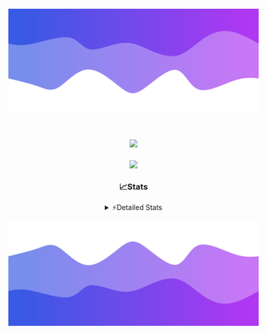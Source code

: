 ![Header](./header.png)
<div align="center">

<h1 align="center">
  <a href="https://git.io/typing-svg">
    <img src="https://readme-typing-svg.herokuapp.com/?lines=Hello,+There!+%F0%9F%91%8B;This+is+chicho.;Owner+on+Ocean;&center=true&size=25">
  </a>
</h1>
  
<p align="center">
  <img src="https://lanyard.cnrad.dev/api/852683595378196480" />
</p>

### 📈Stats
<details>
    <summary> ⚡Detailed Stats</summary>
    <br/>

<!--START_SECTION:waka-->
![Code Time](http://img.shields.io/badge/Code%20Time-990%20hrs%2046%20mins-blue)

![Profile Views](http://img.shields.io/badge/Profile%20Views-0-blue)

**🐱 My GitHub Data** 

> 📦 188.2 kB Used in GitHub's Storage 
 > 
> 🏆 0 Contributions in the Year 2025
 > 
> 🚫 Not Opted to Hire
 > 
> 📜 15 Public Repositories 
 > 
> 🔑 13 Private Repositories 
 > 
**I'm a Night 🦉** 

```text
🌞 Morning                24 commits          █░░░░░░░░░░░░░░░░░░░░░░░░   04.59 % 
🌆 Daytime                72 commits          ███░░░░░░░░░░░░░░░░░░░░░░   13.77 % 
🌃 Evening                235 commits         ███████████░░░░░░░░░░░░░░   44.93 % 
🌙 Night                  192 commits         █████████░░░░░░░░░░░░░░░░   36.71 % 
```
📅 **I'm Most Productive on Friday** 

```text
Monday                   28 commits          █░░░░░░░░░░░░░░░░░░░░░░░░   05.35 % 
Tuesday                  114 commits         █████░░░░░░░░░░░░░░░░░░░░   21.80 % 
Wednesday                83 commits          ████░░░░░░░░░░░░░░░░░░░░░   15.87 % 
Thursday                 67 commits          ███░░░░░░░░░░░░░░░░░░░░░░   12.81 % 
Friday                   125 commits         ██████░░░░░░░░░░░░░░░░░░░   23.90 % 
Saturday                 59 commits          ███░░░░░░░░░░░░░░░░░░░░░░   11.28 % 
Sunday                   47 commits          ██░░░░░░░░░░░░░░░░░░░░░░░   08.99 % 
```


📊 **This Week I Spent My Time On** 

```text
🕑︎ Time Zone: America/Argentina/Buenos_Aires

💬 Programming Languages: 
TypeScript               51 hrs 2 mins       ████████████████████████░   94.51 % 
JSON                     57 mins             ░░░░░░░░░░░░░░░░░░░░░░░░░   01.77 % 
Other                    29 mins             ░░░░░░░░░░░░░░░░░░░░░░░░░   00.90 % 
Python                   22 mins             ░░░░░░░░░░░░░░░░░░░░░░░░░   00.69 % 
JavaScript               20 mins             ░░░░░░░░░░░░░░░░░░░░░░░░░   00.62 % 

🔥 Editors: 
Cursor                   54 hrs              █████████████████████████   100.00 % 

🐱‍💻 Projects: 
ocean-backend            50 hrs 6 mins       ███████████████████████░░   92.78 % 
backend-ocean            2 hrs 2 mins        █░░░░░░░░░░░░░░░░░░░░░░░░   03.77 % 
Proyecto                 48 mins             ░░░░░░░░░░░░░░░░░░░░░░░░░   01.48 % 
frontend-ocean           28 mins             ░░░░░░░░░░░░░░░░░░░░░░░░░   00.87 % 
Unknown Project          18 mins             ░░░░░░░░░░░░░░░░░░░░░░░░░   00.56 % 

💻 Operating System: 
Windows                  54 hrs              █████████████████████████   100.00 % 
```

**I Mostly Code in JavaScript** 

```text
JavaScript               8 repos             ██████░░░░░░░░░░░░░░░░░░░   24.24 % 
HTML                     7 repos             █████░░░░░░░░░░░░░░░░░░░░   21.21 % 
TypeScript               4 repos             ███░░░░░░░░░░░░░░░░░░░░░░   12.12 % 
Astro                    2 repos             ██░░░░░░░░░░░░░░░░░░░░░░░   06.06 % 
SCSS                     1 repo              █░░░░░░░░░░░░░░░░░░░░░░░░   03.03 % 
```




 Last Updated on 20/01/2025 20:16:27 UTC
<!--END_SECTION:waka-->
</details>

![Footer](./footer.png)
